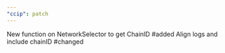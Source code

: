 ```yaml
---
"ccip": patch
---
```


New function on NetworkSelector to get ChainID #added
Align logs and include chainID #changed

